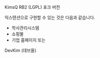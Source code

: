 KimsQ RB2 (LGPL) 포크 버전

익스텐션으로 구현할 수 있는 것은 다음과 같습니다.

 * 학사관리시스템
 * 쇼핑몰
 * 기업 홈페이지 또는 
 
DevKim (데브올)
